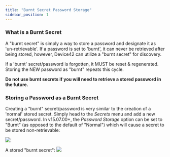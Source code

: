 ```yaml
---
title: "Burnt Secret Password Storage"
sidebar_position: 1
---
```


### What is a Burnt Secret

A "burnt secret" is simply a way to store a password and designate it as 'un-retrievable'. If a password is set to 'burnt', it can never be retrieved after being stored, however, Device42 can utilize a "burnt secret" for discovery.

If a 'burnt' secret/password is forgotten, it MUST be reset & regenerated. Storing the NEW password as "burnt" repeats this cycle.

**Do not use burnt secrets if you will need to retrieve a stored password in the future.**

### Storing a Password as a Burnt Secret

Creating a "burnt" secret/password is very similar to the creation of a 'normal' stored secret. Simply head to the _Secrets_ menu and add a new secret/password. In v15.07.00+, the _Password Storage_ option can be set to "Burnt" (as opposed to the default of "Normal") which will cause a secret to be stored non-retrievable:

![](/assets/images/Secrets-5-add-burnt-700x303.png)

A stored "burnt secret": ![](/assets/images/Secrets-6-list-with-burnt-700x257.png)
